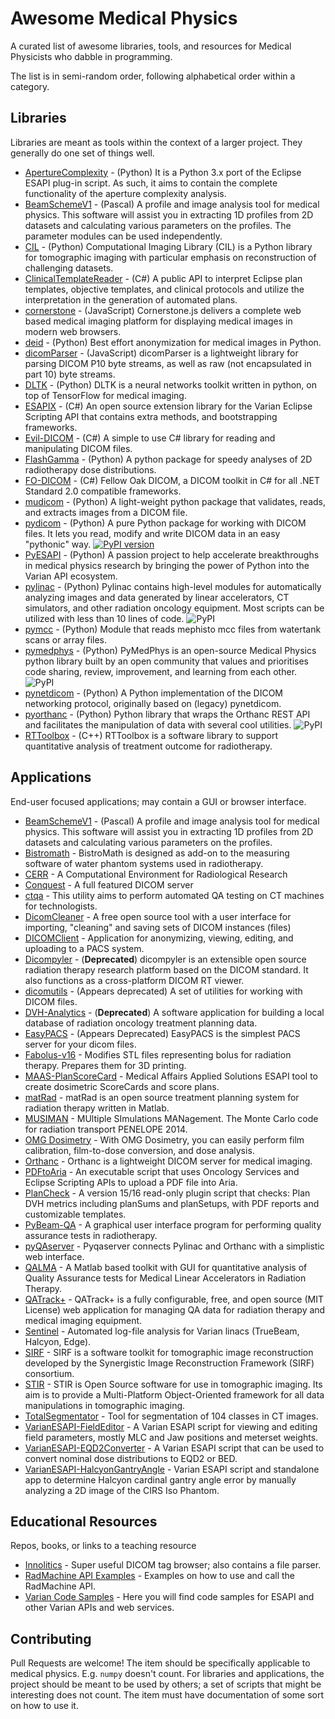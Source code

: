 # Awesome Medical Physics

A curated list of awesome libraries, tools, and resources for Medical Physicists
who dabble in programming.

The list is in semi-random order, following alphabetical order within a category.

## Libraries

Libraries are meant as tools within the context of a larger 
project. They generally do one set of things well. 

* [ApertureComplexity](https://github.com/victorgabr/ApertureComplexity) - (Python) It is a Python 3.x port of the Eclipse ESAPI plug-in script. As such, it aims to contain the complete functionality of the aperture complexity analysis.
* [BeamSchemeV1](https://github.com/alanphys/BeamSchemeV1) - (Pascal) A profile and image analysis tool for medical physics. This software will assist you in extracting 1D profiles from 2D datasets and calculating various parameters on the profiles. The parameter modules can be used independently.
* [CIL](https://github.com/TomographicImaging/CIL) - (Python) Computational Imaging Library (CIL) is a Python library for tomographic imaging with particular emphasis on reconstruction of challenging datasets.
* [ClinicalTemplateReader](https://github.com/WUSTL-ClinicalDev/ClinicalTemplateReader) - (C#) A public API to interpret Eclipse plan templates, objective templates, and clinical protocols and utilize the interpretation in the generation of automated plans.
* [cornerstone](https://github.com/cornerstonejs/cornerstone) - (JavaScript) Cornerstone.js delivers a complete web based medical imaging platform for displaying medical images in modern web browsers. 
* [deid](https://github.com/pydicom/deid) - (Python) Best effort anonymization for medical images in Python.
* [dicomParser](https://github.com/cornerstonejs/dicomParser) - (JavaScript) dicomParser is a lightweight library for parsing DICOM P10 byte streams, as well as raw (not encapsulated in part 10) byte streams.
* [DLTK](https://github.com/DLTK/DLTK) - (Python) DLTK is a neural networks toolkit written in python, on top of TensorFlow for medical imaging.
* [ESAPIX](https://github.com/rexcardan/ESAPIX) - (C#) An open source extension library for the Varian Eclipse Scripting API that contains extra methods, and bootstrapping frameworks.
* [Evil-DICOM](https://github.com/rexcardan/Evil-DICOM) - (C#) A simple to use C# library for reading and manipulating DICOM files.
* [FlashGamma](https://github.com/samuelpeet/flashgamma) - (Python) A python package for speedy analyses of 2D radiotherapy dose distributions.
* [FO-DICOM](https://github.com/fo-dicom/fo-dicom) - (C#) Fellow Oak DICOM, a DICOM toolkit in C# for all .NET Standard 2.0 compatible frameworks.
* [mudicom](https://github.com/neurosnap/mudicom) - (Python) A light-weight python package that validates, reads, and extracts images from a DICOM file.
* [pydicom](https://github.com/pydicom/pydicom) - (Python) A pure Python package for working with DICOM files. It lets you read, modify and write DICOM data in an easy "pythonic" way. [![PyPI version](https://badge.fury.io/py/pydicom.svg)](https://badge.fury.io/py/pydicom)
* [PyESAPI](https://github.com/VarianAPIs/PyESAPI) - (Python) A passion project to help accelerate breakthroughs in medical physics research by bringing the power of Python into the Varian API ecosystem.
* [pylinac](https://github.com/jrkerns/pylinac) - (Python) Pylinac contains high-level modules for automatically analyzing images and data generated by linear accelerators, CT simulators, and other radiation oncology equipment. Most scripts can be utilized with less than 10 lines of code. ![PyPI](https://img.shields.io/pypi/v/pylinac)
* [pymcc](https://github.com/tbezo/pymcc) - (Python) Module that reads mephisto mcc files from watertank scans or array files.
* [pymedphys](https://github.com/pymedphys/pymedphys) - (Python) PyMedPhys is an open-source Medical Physics python library built by an open community that values and prioritises code sharing, review, improvement, and learning from each other. ![PyPI](https://img.shields.io/pypi/v/pymedphys)
* [pynetdicom](https://github.com/pydicom/pynetdicom) - (Python) A Python implementation of the DICOM networking protocol, originally based on (legacy) pynetdicom.
* [pyorthanc](https://github.com/gacou54/pyorthanc) - (Python) Python library that wraps the Orthanc REST API and facilitates the manipulation of data with several cool utilities. ![PyPI](https://img.shields.io/pypi/v/pyorthanc)
* [RTToolbox](https://github.com/MIC-DKFZ/RTTB) - (C++) RTToolbox is a software library to support quantitative analysis of treatment outcome for radiotherapy.

## Applications

  End-user focused applications; may contain a GUI or browser interface.

* [BeamSchemeV1](https://github.com/alanphys/BeamSchemeV1) - (Pascal) A profile and image analysis tool for medical physics. This software will assist you in extracting 1D profiles from 2D datasets and calculating various parameters on the profiles.
* [Bistromath](https://bistromath.kegge13.nl/) - BistroMath is designed as add-on to the measuring software of water phantom systems used in radiotherapy. 
* [CERR](https://github.com/cerr/CERR) - A Computational Environment for Radiological Research
* [Conquest](https://github.com/marcelvanherk/Conquest-DICOM-Server) - A full featured DICOM server
* [ctqa](https://github.com/Brikwerk/ctqa) - This utility aims to perform automated QA testing on CT machines for technologists.
* [DicomCleaner](http://www.dclunie.com/pixelmed/software/webstart/DicomCleanerUsage.html) - A free open source tool with a user interface for importing, "cleaning" and saving sets of DICOM instances (files)
* [DICOMClient](https://github.com/irrer/DICOMClient) - Application for anonymizing, viewing, editing, and uploading to a PACS system.
* [Dicompyler](https://github.com/bastula/dicompyler) - (**Deprecated**) dicompyler is an extensible open source radiation therapy research platform based on the DICOM standard. It also functions as a cross-platform DICOM RT viewer.
* [dicomutils](https://github.com/raysearchlabs/dicomutils) - (Appears deprecated) A set of utilities for working with DICOM files.
* [DVH-Analytics](https://github.com/cutright/DVH-Analytics) - (**Deprecated**) A software application for building a local database of radiation oncology treatment planning data.
* [EasyPACS](https://github.com/mehmetsen80/EasyPACS) - (Appears Deprecated) EasyPACS is the simplest PACS server for your dicom files.
* [Fabolus-v16](https://github.com/nsmela/Fabolus-v16) - Modifies STL files representing bolus for radiation therapy. Prepares them for 3D printing. 
* [MAAS-PlanScoreCard](https://github.com/Varian-MedicalAffairsAppliedSolutions/MAAS-PlanScoreCard) - Medical Affairs Applied Solutions ESAPI tool to create dosimetric ScoreCards and score plans.
* [matRad](https://github.com/e0404/matRad) - matRad is an open source treatment planning system for radiation therapy written in Matlab.
* [MUSIMAN](https://github.com/marcelinohermida/MUSIMAN) - MUltiple SImulations MANagement. The Monte Carlo code for radiation transport PENELOPE 2014.
* [OMG Dosimetry](https://github.com/jfcabana/omg_dosimetry) - With OMG Dosimetry, you can easily perform film calibration, film-to-dose conversion, and dose analysis.
* [Orthanc](https://github.com/jodogne/Orthanc) - Orthanc is a lightweight DICOM server for medical imaging.
* [PDFtoAria](https://github.com/LDClark/PDFtoAria) - An executable script that uses Oncology Services and Eclipse Scripting APIs to upload a PDF file into Aria.
* [PlanCheck](https://github.com/LDClark/PlanCheck) - A version 15/16 read-only plugin script that checks: Plan DVH metrics including planSums and planSetups, with PDF reports and customizable templates.
* [PyBeam-QA](https://github.com/Quantico-Bullet/PyBeam-QA) - A graphical user interface program for performing quality assurance tests in radiotherapy.
* [pyQAserver](https://github.com/brjdenis/pyqaserver) - Pyqaserver connects Pylinac and Orthanc with a simplistic web interface.
* [QALMA](https://github.com/mrmushfiq/qalma) - A Matlab based toolkit with GUI for quantitative analysis of Quality Assurance tests for Medical Linear Accelerators in Radiation Therapy.
* [QATrack+](https://github.com/qatrackplus/qatrackplus) - QATrack+ is a fully configurable, free, and open source (MIT License) web application for managing QA data for radiation therapy and medical imaging equipment.
* [Sentinel](https://github.com/IsoAnalytica/Sentinel-Public) - Automated log-file analysis for Varian linacs (TrueBeam, Halcyon, Edge).
* [SIRF](https://github.com/SyneRBI/SIRF) - SIRF is a software toolkit for tomographic image reconstruction developed by the Synergistic Image Reconstruction Framework (SIRF) consortium.
* [STIR](https://github.com/UCL/STIR) - STIR is Open Source software for use in tomographic imaging. Its aim is to provide a Multi-Platform Object-Oriented framework for all data manipulations in tomographic imaging.
* [TotalSegmentator](https://github.com/wasserth/TotalSegmentator) - Tool for segmentation of 104 classes in CT images.
* [VarianESAPI-FieldEditor](https://github.com/brjdenis/VarianESAPI-FieldEditor) - A Varian ESAPI script for viewing and editing field parameters, mostly MLC and Jaw positions and meterset weights.
* [VarianESAPI-EQD2Converter](https://github.com/brjdenis/VarianESAPI-EQD2Converter) - A Varian ESAPI script that can be used to convert nominal dose distributions to EQD2 or BED.
* [VarianESAPI-HalcyonGantryAngle](https://github.com/brjdenis/VarianESAPI-HalcyonGantryAngle) - Varian ESAPI script and standalone app to determine Halcyon cardinal gantry angle error by manually analyzing a 2D image of the CIRS Iso Phantom.

## Educational Resources

Repos, books, or links to a teaching resource

* [Innolitics](https://dicom.innolitics.com/ciods) - Super useful DICOM tag browser; also contains a file parser.
* [RadMachine API Examples](https://github.com/Radformation/radmachine-api-examples) - Examples on how to use and call the RadMachine API.
* [Varian Code Samples](https://github.com/VarianAPIs/Varian-Code-Samples) - Here you will find code samples for ESAPI and other Varian APIs and web services.


## Contributing

Pull Requests are welcome! The item should be 
specifically applicable to medical physics. E.g. `numpy` doesn't count.
For libraries and applications, the project should be meant to be used by others;
a set of scripts that might be interesting does not count.
The item must have documentation of some sort on how to use it.
